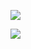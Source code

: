 ![](https://storage.googleapis.com/zenn-user-upload/20d25e00b6b3-20221020.png)

![](https://storage.googleapis.com/zenn-user-upload/49c152952b5f-20221020.png)